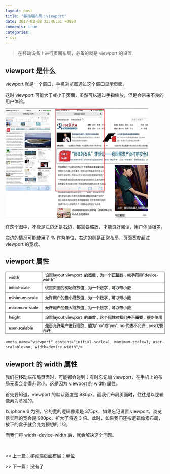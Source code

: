 ```yaml
---
layout: post
title: "移动端布局：viewport"
date: 2017-02-08 22:46:51 +0800
comments: true
categories: 
- css
---
```


> 在移动设备上进行页面布局，必备的就是 viewport 的设置。

<!--more-->

## viewport 是什么

viewport 就是一个窗口，手机浏览器通过这个窗口显示页面。

这时 viewport 可能大于或小于页面，虽然可以通过手指缩放，但是会带来不良的用户体验。

![](../images/20170208105542.png)

在这个图中，不管是左边还是右边，都需要缩放，才能良好阅读，用户体验极差。

左边的情况可能使用了 % 作为单位，右边的则是正常布局，页面宽度超过 viewport 的宽度。

## viewport 属性

![](../images/2017020880814.png)

    <meta name="viewport" content="initial-scale=1, maximum-scale=1, user-scalable=no, width=device-width"/>

## viewport 的 width 属性

我们在移动端布局页面时，可能都会碰到：有时忘记加 viewport，在手机上的布局元素会变得非常小。这是因为 viewport 的 width 属性。

首先要知道，viewport 的默认宽度是 980px。而我们布局页面时，往往是以逻辑像素为基准的。

以 iphone 6 为例，它的宽的逻辑像素是 375px，如果忘记设置 viewport，浏览器实际的宽会是 980px，扩大了将近 3 倍。此时，如果我们还按逻辑像素布局，放下的盒子就会变为预想的 1/3。

而我们将 width=device-width 后，就会解决这个问题。

<br/>

<< [上一篇：移动端页面布局：单位](http://www.cutwenty.com/blog/2017-02-08-shou-ji-she-bei-dan-wei-:dpi,-dp,-px.html)

\>> 下一篇：没有了
